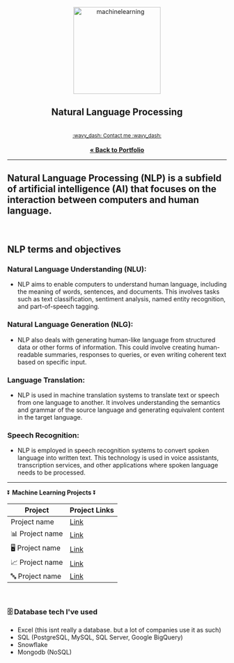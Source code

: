 <a name="readme-top"></a>
<div align="center">

 <img src="https://github.com/CameronCSS/MachineLearning/assets/121735588/f36631f7-7e60-4e85-af65-71e7d997fc93" alt="machinelearning" height="200">


  <h2 align="center">Natural Language Processing</h2>
  <p align="center">
   <br> <sub><a href="https://cameroncss.com/#contact">:wavy_dash: Contact me :wavy_dash:</a></sub>
<br>
    <br>
     <a href="https://github.com/CameronCSS/PersonalProjects/blob/main/README.md"><strong>« Back to Portfolio</strong></a>
  </p>
</div>

---
Natural Language Processing (NLP) is a subfield of artificial intelligence (AI) that focuses on the interaction between computers and human language.
---
<br>

## NLP terms and objectives
### Natural Language Understanding (NLU):
- NLP aims to enable computers to understand human language, including the meaning of words, sentences, and documents. This involves tasks such as text classification, sentiment analysis, named entity recognition, and part-of-speech tagging.

### Natural Language Generation (NLG): 
- NLP also deals with generating human-like language from structured data or other forms of information. This could involve creating human-readable summaries, responses to queries, or even writing coherent text based on specific input.

### Language Translation:
- NLP is used in machine translation systems to translate text or speech from one language to another. It involves understanding the semantics and grammar of the source language and generating equivalent content in the target language.

### Speech Recognition:
- NLP is employed in speech recognition systems to convert spoken language into written text. This technology is used in voice assistants, transcription services, and other applications where spoken language needs to be processed.
---

⏬ **Machine Learning Projects** ⏬

|Project|Project Links|
|---|---|
|Project name | [Link]()|
|📊 Project name | [Link]()|
|🖥️ Project name | [Link]()|
|📈 Project name | [Link]()|
|🔤 Project name | [Link]()|

<br>

### 🗄️ Database tech I've used <br>
  * Excel (this isnt really a database. but a lot of companies use it as such)
  * SQL (PostgreSQL, MySQL, SQL Server, Google BigQuery)
  * Snowflake <br>
  * Mongodb (NoSQL)
<br>
